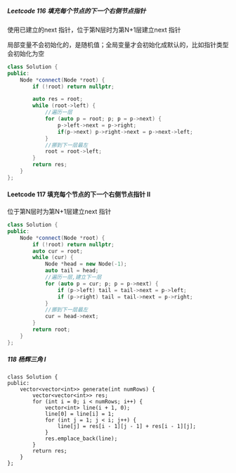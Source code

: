 ##### Leetcode 116 填充每个节点的下一个右侧节点指针

使用已建立的next 指针，位于第N层时为第N+1层建立next 指针

局部变量不会初始化的，是随机值；全局变量才会初始化成默认的，比如指针类型会初始化为空

```C++
class Solution {
public:
    Node *connect(Node *root) {
        if (!root) return nullptr;

        auto res = root;
        while (root->left) {
            //遍历一层
            for (auto p = root; p; p = p->next) {
                p->left->next = p->right;
                if(p->next) p->right->next = p->next->left;
            }
            //挪到下一层最左
            root = root->left;
        }
        return res;
    }
};

```

#### Leetcode 117  填充每个节点的下一个右侧节点指针 II

位于第N层时为第N+1层建立next 指针

```C++
class Solution {
public:
    Node *connect(Node *root) {
        if (!root) return nullptr;
        auto cur = root;
        while (cur) {
            Node *head = new Node(-1);
            auto tail = head;
            //遍历一层,建立下一层
            for (auto p = cur; p; p = p->next) {
                if (p->left) tail = tail->next = p->left;
                if (p->right) tail = tail->next = p->right;
            }
            //挪到下一层最左
            cur = head->next;
        }
        return root;
    }
};
```

##### 118  杨辉三角 I

```C+++
class Solution {
public:
    vector<vector<int>> generate(int numRows) {
        vector<vector<int>> res;
        for (int i = 0; i < numRows; i++) {
            vector<int> line(i + 1, 0);
            line[0] = line[i] = 1;
            for (int j = 1; j < i; j++) {
                line[j] = res[i - 1][j - 1] + res[i - 1][j];
            }
            res.emplace_back(line);
        }
        return res;
    }
};

```




